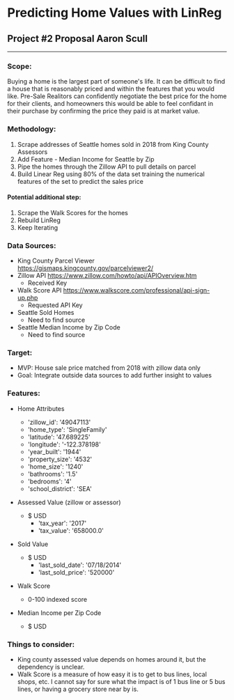 
# Predicting Home Values with LinReg

## Project #2 Proposal Aaron Scull

---

### Scope:  

Buying a home is the largest part of someone's life. It can be difficult to find a
house that is reasonably priced and within the features that you would like. Pre-Sale
Realitors can confidently negotiate the best price for the home for their clients, and 
homeowners this would be able to feel confidant in their purchase by confirming the 
price they paid is at market value. 

### Methodology:

1. Scrape addresses of Seattle homes sold in 2018 from King County Assessors
2. Add Feature - Median Income for Seattle by Zip
3. Pipe the homes through the Zillow API to pull details on parcel
4. Build Linear Reg using 80% of the data set training the numerical features of the set
to predict the sales price


#### Potential additional step:

1. Scrape the Walk Scores for the homes
2. Rebuild LinReg
3. Keep Iterating 


### Data Sources:

* King County Parcel Viewer https://gismaps.kingcounty.gov/parcelviewer2/
* Zillow API https://www.zillow.com/howto/api/APIOverview.htm
    * Received Key
* Walk Score API https://www.walkscore.com/professional/api-sign-up.php
    * Requested API Key
* Seattle Sold Homes
    * Need to find source
* Seattle Median Income by Zip Code
    * Need to find source

### Target:

* MVP: House sale price matched from 2018 with zillow data only
* Goal: Integrate outside data sources to add further insight to values

### Features:

* Home Attributes  
    * 'zillow_id': '49047113'
    * 'home_type': 'SingleFamily'
    * 'latitude': '47.689225'
    * 'longitude': '-122.378198'
    * 'year_built': '1944'
    * 'property_size': '4532'
    * 'home_size': '1240'
    * 'bathrooms': '1.5'
    * 'bedrooms': '4'
    * 'school_district': 'SEA'

* Assessed Value (zillow or assessor)
    * $ USD
        * 'tax_year': '2017'
        * 'tax_value': '658000.0'
* Sold Value
    * $ USD 
        * 'last_sold_date': '07/18/2014'
        * 'last_sold_price': '520000'
* Walk Score
    * 0-100 indexed score
* Median Income per Zip Code
    * $ USD


### Things to consider:

* King county assessed value depends on homes around it, but the dependency is unclear.
* Walk Score is a measure of how easy it is to get to bus lines, local shops, etc. I cannot say
for sure what the impact is of 1 bus line or 5 bus lines, or having a grocery store near by is.
